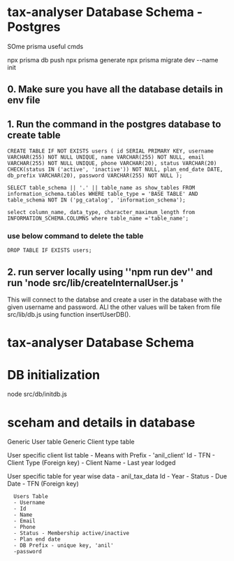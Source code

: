 # tax-analyser Database Schema - Postgres

SOme prisma useful cmds

npx prisma db push
npx prisma generate
npx prisma migrate dev --name init

## 0. Make sure you have all the database details in env file

## 1. Run the command in the postgres database to create table

`CREATE TABLE IF NOT EXISTS users (
      id SERIAL PRIMARY KEY,
      username VARCHAR(255) NOT NULL UNIQUE,
      name VARCHAR(255) NOT NULL,
      email VARCHAR(255) NOT NULL UNIQUE,
      phone VARCHAR(20),
      status VARCHAR(20) CHECK(status IN ('active', 'inactive')) NOT NULL,
      plan_end_date DATE,
      db_prefix VARCHAR(20),
      password VARCHAR(255) NOT NULL
);`

`SELECT
    table_schema || '.' || table_name as show_tables
FROM
    information_schema.tables
WHERE
    table_type = 'BASE TABLE'
AND
    table_schema NOT IN ('pg_catalog', 'information_schema');`

`select column_name, data_type, character_maximum_length
 from INFORMATION_SCHEMA.COLUMNS where table_name ='table_name';`

### use below command to delete the table

`DROP TABLE IF EXISTS users;`

## 2. run server locally using ''npm run dev'' and run 'node src/lib/createInternalUser.js <username> <password>'

This will connect to the databse and create a user in the database with the given username and password. ALl the other values will be taken from file src/lib/db.js using function insertUserDB().

# tax-analyser Database Schema

# DB initialization

node src/db/initdb.js

# sceham and details in database

Generic User table
Generic Client type table

User specific client list table - Means with Prefix - 'anil_client'
Id - TFN - Client Type (Foreign key) - Client Name - Last year lodged

<!-- Generic table for year wise data

- Id - Year - Status - Due Date - TFN (Foreign key) - Prefix
ç
Or

-->

User specific table for year wise data - anil_tax_data
Id - Year - Status - Due Date - TFN (Foreign key)

      Users Table
      - Username
      - Id
      - Name
      - Email
      - Phone
      - Status - Membership active/inactive
      - Plan end date
      - DB Prefix - unique key, 'anil'
      -password
